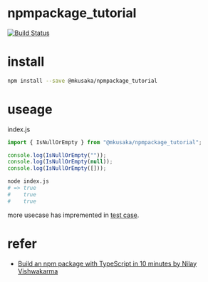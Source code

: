 # npmpackage_tutorial
[![Build Status](https://travis-ci.org/mkusaka/npmpackage_tutorial.svg?branch=master)](https://travis-ci.org/mkusaka/npmpackage_tutorial)

# install

```bash
npm install --save @mkusaka/npmpackage_tutorial
```

# useage

index.js
```js
import { IsNullOrEmpty } from "@mkusaka/npmpackage_tutorial";

console.log(IsNullOrEmpty(""));
console.log(IsNullOrEmpty(null));
console.log(IsNullOrEmpty([]));
```

```bash
node index.js
# => true
#    true
#    true
```

more usecase has impremented in [test case](./test/index.ts).

# refer
- [Build an npm package with TypeScript in 10 minutes by Nilay Vishwakarma](https://medium.com/@nilayvishwakarma/build-an-npm-package-with-typescript-by-nilay-vishwakarma-f303d7072f80)
